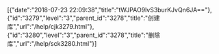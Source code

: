 [{"date":"2018-07-23 22:09:38","title":"tWJPAO9lvS3burKJvQn6JA=="},{"id":"3279","level":"3","parent_id":"3278","title":"创建库","url":"/help/cjk3279.html"},{"id":"3280","level":"3","parent_id":"3278","title":"删除库","url":"/help/sck3280.html"}]
